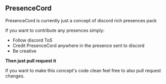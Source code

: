 ## PresenceCord

PresenceCord is currently just a concept of discord rich presences pack

If you want to contribute any presences simply:
* Follow discord ToS
* Credit PresenceCord anywhere in the presence sent to discord
* Be creative

**Then just pull request it**


If you want to make this concept's code clean feel free to also pull request changes.